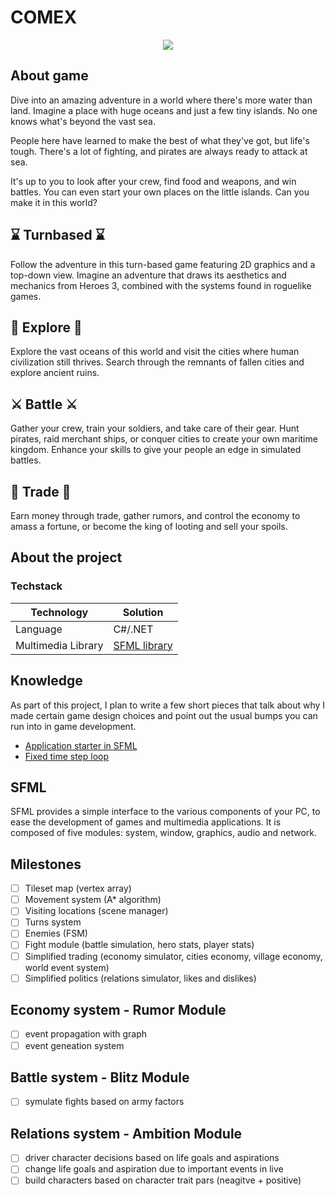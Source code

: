 # COMEX
<p align="center">
  <img src="https://github.com/kpiekara/comex/assets/5881352/e8f65a46-3cab-4e35-8a61-aa9df4b35860" />
</p>
  
## About game
Dive into an amazing adventure in a world where there's more water than land. Imagine a place with huge oceans and just a few tiny islands. No one knows what's beyond the vast sea.

People here have learned to make the best of what they've got, but life's tough. There's a lot of fighting, and pirates are always ready to attack at sea.

It's up to you to look after your crew, find food and weapons, and win battles. You can even start your own places on the little islands. Can you make it in this world?

## ⌛ Turnbased ⌛ ##
Follow the adventure in this turn-based game featuring 2D graphics and a top-down view. Imagine an adventure that draws its aesthetics and mechanics from Heroes 3, combined with the systems found in roguelike games.

## 🌊 Explore 🌊
Explore the vast oceans of this world and visit the cities where human civilization still thrives. Search through the remnants of fallen cities and explore ancient ruins.

## ⚔️ Battle ⚔️
Gather your crew, train your soldiers, and take care of their gear. Hunt pirates, raid merchant ships, or conquer cities to create your own maritime kingdom. Enhance your skills to give your people an edge in simulated battles.

## 💎 Trade 💎
Earn money through trade, gather rumors, and control the economy to amass a fortune, or become the king of looting and sell your spoils.

## About the project

### Techstack

|Technology|Solution|
|---|---|
|Language|C#/.NET|
|Multimedia Library|[SFML library](https://www.sfml-dev.org/)|

## Knowledge 
As part of this project, I plan to write a few short pieces that talk about why I made certain game design choices and point out the usual bumps you can run into in game development. 

* [Application starter in SFML](docs/SFML%20application.md)
* [Fixed time step loop](docs/Fixed%20time%20step.md)

## SFML
SFML provides a simple interface to the various components of your PC, to ease the development of games and multimedia applications. It is composed of five modules: system, window, graphics, audio and network.

## Milestones

- [ ] Tileset map (vertex array)
- [ ] Movement system (A* algorithm)
- [ ] Visiting locations (scene manager)
- [ ] Turns system
- [ ] Enemies (FSM)
- [ ] Fight module (battle simulation, hero stats, player stats)
- [ ] Simplified trading (economy simulator, cities economy, village economy, world event system)
- [ ] Simplified politics (relations simulator, likes and dislikes)

## Economy system - Rumor Module

- [ ] event propagation with graph
- [ ] event geneation system

## Battle system - Blitz Module

- [ ] symulate fights based on army factors

## Relations system - Ambition Module

- [ ] driver character decisions based on life goals and aspirations
- [ ] change life goals and aspiration due to important events in live
- [ ] build characters based on character trait pars (neagitve + positive)
